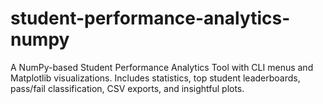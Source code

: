 # student-performance-analytics-numpy
A NumPy-based Student Performance Analytics Tool with CLI menus and Matplotlib visualizations. Includes statistics, top student leaderboards, pass/fail classification, CSV exports, and insightful plots.
